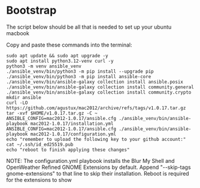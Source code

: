 # Bootstrap
The script below should be all that is needed to set up your ubuntu macbook

Copy and paste these commands into the terminal:
```
sudo apt update && sudo apt upgrade -y
sudo apt install python3.12-venv curl -y
python3 -m venv ansible_venv
./ansible_venv/bin/python3 -m pip install --upgrade pip
./ansible_venv/bin/python3 -m pip install ansible-core
./ansible_venv/bin/ansible-galaxy collection install ansible.posix
./ansible_venv/bin/ansible-galaxy collection install community.general
./ansible_venv/bin/ansible-galaxy collection install community.crypto
mkdir ansible
curl -LO https://github.com/agustux/mac2012/archive/refs/tags/v1.0.17.tar.gz
tar -xvf $HOME/v1.0.17.tar.gz -C ~
ANSIBLE_CONFIG=mac2012-1.0.17/ansible.cfg ./ansible_venv/bin/ansible-playbook mac2012-1.0.17/installation.yml
ANSIBLE_CONFIG=mac2012-1.0.17/ansible.cfg ./ansible_venv/bin/ansible-playbook mac2012-1.0.17/configuration.yml
echo "remember to upload the following key to your github account:"
cat ~/.ssh/id_ed25519.pub
echo "reboot to finish applying these changes"
```

NOTE: The configuration.yml playbook installs the Blur My Shell and OpenWeather Refined GNOME
Extensions by default. Append "--skip-tags gnome-extensions" to that line to skip their installation.
Reboot is required for the extensions to show
